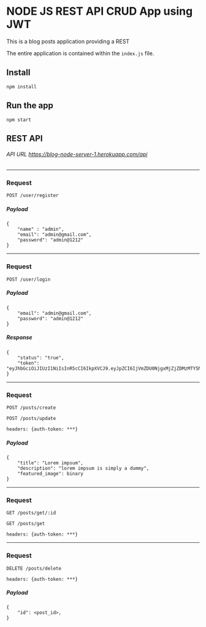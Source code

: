 # NODE JS REST API CRUD App using JWT

This is a blog posts application providing a REST

The entire application is contained within the `index.js` file.

## Install

    npm install

## Run the app

    npm start
    
## REST API

###### API URL https://blog-node-server-1.herokuapp.com/api
**********
### Request

`POST /user/register`

##### Payload

	{ 
        "name" : "admin",
        "email": "admin@gmail.com",
        "password": "admin@1212"
	}
	
**********
### Request

`POST /user/login`

##### Payload

	{ 
        "email": "admin@gmail.com",
        "password": "admin@1212"
	}
	
##### Response

    { 
        "status": "true",
        "token": "eyJhbGciOiJIUzI1NiIsInR5cCI6IkpXVCJ9.eyJpZCI6IjVmZDU0NjgxMjZjZDMzMTY5NGE5MjdhZSIsImlhdCI6MTYwNzg2NTk4MSwiZXhwIjoxNjA3ODY5NTgxfQ.cYFfnwVC6RcexC1aCtBKqc2Q8H0g1JH27IdHjQqiJD4"
    }
**********
### Request
`POST /posts/create`

`POST /posts/update`

`headers: {auth-token: ***}`

##### Payload

	{ 
        "title": "Lorem impsum",
        "description": "lorem impsum is simply a dummy",
        "featured_image": binary
	}    
	
**********
### Request
`GET /posts/get/:id`

`GET /posts/get`

`headers: {auth-token: ***}`    
**********

### Request
`DELETE /posts/delete`

`headers: {auth-token: ***}`

##### Payload

	{ 
        "id": <post_id>,
	}    
